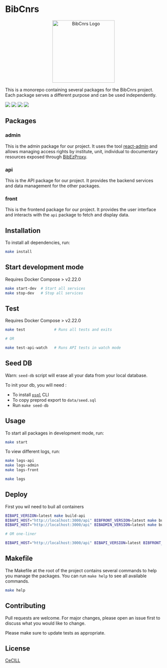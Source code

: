 # BibCnrs

<!-- BIB LOGO -->
<p align="center">
  <img src="
https://bib.cnrs.fr/wp-content/uploads/2018/04/bibcnrs-logo-visite.png" alt="BibCnrs Logo" width="200" />

This is a monorepo containing several packages for the BibCnrs project. Each package serves a different purpose and can be used independently.

<img src="https://img.shields.io/badge/TypeScript-007ACC?style=for-the-badge&logo=typescript&logoColor=white" />
<img src="https://img.shields.io/badge/Node.js-43853D?style=for-the-badge&logo=node.js&logoColor=white" />
<img src="https://img.shields.io/badge/Material--UI-0081CB?style=for-the-badge&logo=material-ui&logoColor=white" />
<img src="https://img.shields.io/badge/React-20232A?style=for-the-badge&logo=react&logoColor=61DAFB" />

## Packages

### admin

This is the admin package for our project. It uses the tool [react-admin](https://github.com/marmelab/react-admin) and allows managing access rights by institute, unit, individual to documentary resources exposed through [BibEzProxy](https://github.com/BibCnrs/BibEzProxy).

### api

This is the API package for our project. It provides the backend services and data management for the other packages.

### front

This is the frontend package for our project. It provides the user interface and interacts with the `api` package to fetch and display data.

## Installation

To install all dependencies, run:

```sh
make install
```

## Start development mode

Requires Docker Compose > v2.22.0

```sh
make start-dev  # Start all services
make stop-dev   # Stop all services
```

## Test

Requires Docker Compose > v2.22.0

```sh
make test             # Runs all tests and exits

# OR

make test-api-watch   # Runs API tests in watch mode
```

## Seed DB

Warn: `seed-db` script will erase all your data from your local database.

To init your db, you will need :

- To install [`psql`](https://www.postgresql.org/download/) CLI
- To copy preprod export to `data/seed.sql`
- Run `make seed-db`

## Usage

To start all packages in development mode, run:

```sh
make start
```

To view different logs, run:

```sh
make logs-api
make logs-admin
make logs-front

make logs
```

## Deploy

First you wil need to buil all containers

```sh
BIBAPI_VERSION=latest make build-api
BIBAPI_HOST="http://localhost:3000/api" BIBFRONT_VERSION=latest make build-front
BIBAPI_HOST="http://localhost:3000/api" BIBADMIN_VERSION=latest make build-admin

# OR one-liner

BIBAPI_HOST="http://localhost:3000/api" BIBAPI_VERSION=latest BIBFRONT_VERSION=latest BIBADMIN_VERSION=latest make build

```

## Makefile

The Makefile at the root of the project contains several commands to help you manage the packages. You can run `make help` to see all available commands.

```sh
make help
```

## Contributing

Pull requests are welcome. For major changes, please open an issue first to discuss what you would like to change.

Please make sure to update tests as appropriate.

## License

[CeCILL](http://www.cecill.info)
